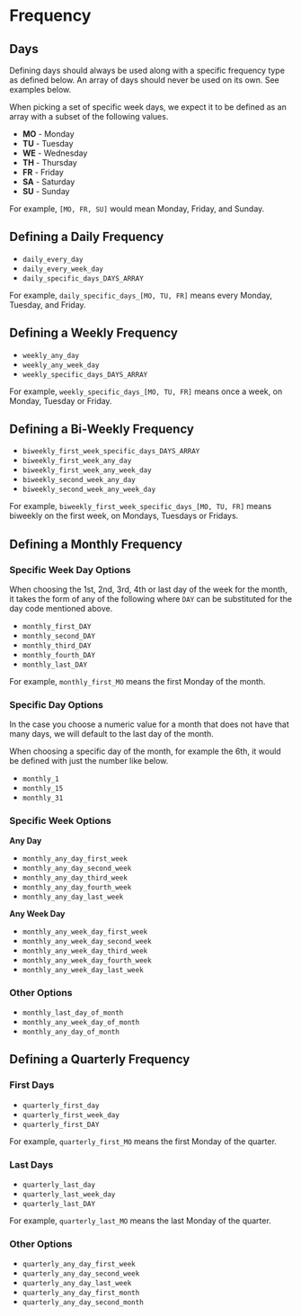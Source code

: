 # Frequency

## Days

Defining days should always be used along with a specific frequency type as defined below. An array of days should never be used on its own. See examples below.

When picking a set of specific week days, we expect it to be defined as an array with a subset of the following values.

- **MO** - Monday
- **TU** - Tuesday
- **WE** - Wednesday
- **TH** - Thursday
- **FR** - Friday
- **SA** - Saturday
- **SU** - Sunday

For example, `[MO, FR, SU]` would mean Monday, Friday, and Sunday.

## Defining a Daily Frequency

- `daily_every_day`
- `daily_every_week_day`
- `daily_specific_days_DAYS_ARRAY`

For example, `daily_specific_days_[MO, TU, FR]` means every Monday, Tuesday, and Friday.

## Defining a Weekly Frequency

- `weekly_any_day`
- `weekly_any_week_day`
- `weekly_specific_days_DAYS_ARRAY`

For example, `weekly_specific_days_[MO, TU, FR]` means once a week, on Monday, Tuesday or Friday.

## Defining a Bi-Weekly Frequency

- `biweekly_first_week_specific_days_DAYS_ARRAY`
- `biweekly_first_week_any_day`
- `biweekly_first_week_any_week_day`
- `biweekly_second_week_any_day`
- `biweekly_second_week_any_week_day`

For example, `biweekly_first_week_specific_days_[MO, TU, FR]` means biweekly on the first week, on Mondays, Tuesdays or Fridays.

## Defining a Monthly Frequency

### Specific Week Day Options

When choosing the 1st, 2nd, 3rd, 4th or last day of the week for the month, it takes the form of any of the following where `DAY` can be substituted for the day code mentioned above.

- `monthly_first_DAY`
- `monthly_second_DAY`
- `monthly_third_DAY`
- `monthly_fourth_DAY`
- `monthly_last_DAY`

For example, `monthly_first_MO` means the first Monday of the month.

### Specific Day Options

In the case you choose a numeric value for a month that does not have that many days, we will default to the last day of the month.

When choosing a specific day of the month, for example the 6th, it would be defined with just the number like below.

- `monthly_1`
- `monthly_15`
- `monthly_31`

### Specific Week Options

**Any Day**

- `monthly_any_day_first_week`
- `monthly_any_day_second_week`
- `monthly_any_day_third_week`
- `monthly_any_day_fourth_week`
- `monthly_any_day_last_week`

**Any Week Day**

- `monthly_any_week_day_first_week`
- `monthly_any_week_day_second_week`
- `monthly_any_week_day_third_week`
- `monthly_any_week_day_fourth_week`
- `monthly_any_week_day_last_week`

### Other Options

- `monthly_last_day_of_month`
- `monthly_any_week_day_of_month`
- `monthly_any_day_of_month`

## Defining a Quarterly Frequency

### First Days

- `quarterly_first_day`
- `quarterly_first_week_day`
- `quarterly_first_DAY`

For example, `quarterly_first_MO` means the first Monday of the quarter.

### Last Days

- `quarterly_last_day`
- `quarterly_last_week_day`
- `quarterly_last_DAY`

For example, `quarterly_last_MO` means the last Monday of the quarter.

### Other Options

- `quarterly_any_day_first_week`
- `quarterly_any_day_second_week`
- `quarterly_any_day_last_week`
- `quarterly_any_day_first_month`
- `quarterly_any_day_second_month`